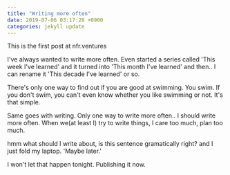 ```yaml
---
title: "Writing more often"
date: 2019-07-06 03:17:28 +0900
categories: jekyll update
---
```


This is the first post at nfr.ventures

I've always wanted to write more often. Even started a series called 'This week I've learned' and it turned into 'This month I've learned' and then..
I can rename it 'This decade I've learned' or so.

There's only one way to find out if you are good at swimming. You swim. If you don't swim, you can't even know whether you like swimming or not.
It's that simple.

Same goes with writing. Only one way to write more often.. I should write more often.
When we(at least I) try to write things, I care too much, plan too much.

hmm what should I write about, is this sentence gramatically right?
and I just fold my laptop. 'Maybe later.'

I won't let that happen tonight. Publishing it now.
